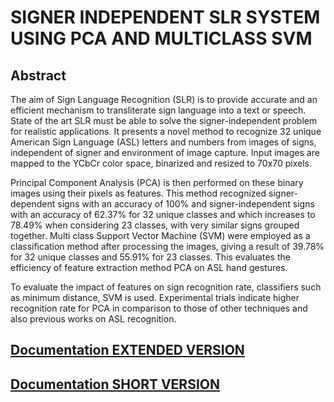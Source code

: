 # SIGNER INDEPENDENT SLR SYSTEM USING PCA AND MULTICLASS SVM
## Abstract
The aim of Sign Language Recognition (SLR) is to provide accurate and an efficient mechanism to transliterate sign language into a text or speech. State of the art SLR must be able to solve the signer-independent problem for realistic applications. It presents a novel method to 
recognize 32 unique American Sign Language (ASL) letters and numbers from images of signs, independent of signer and environment of image capture. Input images are mapped to the YCbCr color space, binarized and resized to 70x70 pixels.

Principal Component Analysis (PCA) is then performed on these binary images using their pixels as features. This method recognized signer-dependent signs with an accuracy of 100% and signer-independent signs with an accuracy of 62.37% for 32 unique classes and which increases to 78.49% when considering 23 classes, with very similar signs grouped together. Multi class Support Vector Machine (SVM) were employed as a classification method after processing the images, giving a result of 39.78% for 32 unique classes and 55.91% for 23 classes. This evaluates the efficiency of feature extraction method PCA on ASL hand gestures.

To evaluate the impact of features on sign recognition rate, classifiers such as minimum distance, SVM is used. Experimental trials indicate  higher  recognition  rate  for  PCA  in comparison to those of other techniques and also previous works on ASL recognition.

## [Documentation EXTENDED VERSION](https://github.com/apuroop-apz/bachelorsFinalProject/blob/master/finalProjectFull.md "EXTENDED VERSION")

## [Documentation SHORT VERSION](https://github.com/apuroop-apz/bachelorsFinalProject/blob/master/finalProjectShort.md "SHORT VERSION")
